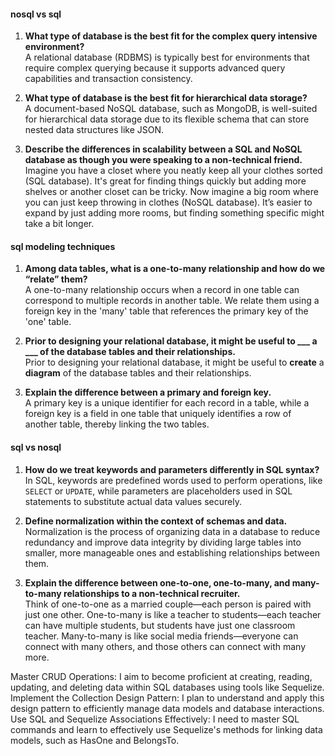 
#### nosql vs sql

1. **What type of database is the best fit for the complex query intensive environment?**  
   A relational database (RDBMS) is typically best for environments that require complex querying because it supports advanced query capabilities and transaction consistency.

2. **What type of database is the best fit for hierarchical data storage?**  
   A document-based NoSQL database, such as MongoDB, is well-suited for hierarchical data storage due to its flexible schema that can store nested data structures like JSON.

3. **Describe the differences in scalability between a SQL and NoSQL database as though you were speaking to a non-technical friend.**  
   Imagine you have a closet where you neatly keep all your clothes sorted (SQL database). It's great for finding things quickly but adding more shelves or another closet can be tricky. Now imagine a big room where you can just keep throwing in clothes (NoSQL database). It’s easier to expand by just adding more rooms, but finding something specific might take a bit longer.

#### sql modeling techniques

1. **Among data tables, what is a one-to-many relationship and how do we “relate” them?**  
   A one-to-many relationship occurs when a record in one table can correspond to multiple records in another table. We relate them using a foreign key in the 'many' table that references the primary key of the 'one' table.

2. **Prior to designing your relational database, it might be useful to ___ a ___ of the database tables and their relationships.**  
   Prior to designing your relational database, it might be useful to **create** a **diagram** of the database tables and their relationships.

3. **Explain the difference between a primary and foreign key.**  
   A primary key is a unique identifier for each record in a table, while a foreign key is a field in one table that uniquely identifies a row of another table, thereby linking the two tables.

#### sql vs nosql

1. **How do we treat keywords and parameters differently in SQL syntax?**  
   In SQL, keywords are predefined words used to perform operations, like `SELECT` or `UPDATE`, while parameters are placeholders used in SQL statements to substitute actual data values securely.

2. **Define normalization within the context of schemas and data.**  
   Normalization is the process of organizing data in a database to reduce redundancy and improve data integrity by dividing large tables into smaller, more manageable ones and establishing relationships between them.

3. **Explain the difference between one-to-one, one-to-many, and many-to-many relationships to a non-technical recruiter.**  
   Think of one-to-one as a married couple—each person is paired with just one other. One-to-many is like a teacher to students—each teacher can have multiple students, but students have just one classroom teacher. Many-to-many is like social media friends—everyone can connect with many others, and those others can connect with many more.


Master CRUD Operations: I aim to become proficient at creating, reading, updating, and deleting data within SQL databases using tools like Sequelize.
Implement the Collection Design Pattern: I plan to understand and apply this design pattern to efficiently manage data models and database interactions.
Use SQL and Sequelize Associations Effectively: I need to master SQL commands and learn to effectively use Sequelize's methods for linking data models, such as HasOne and BelongsTo.

